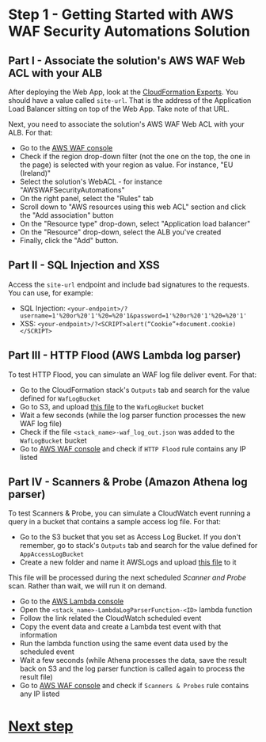 # Step 1 - Getting Started with AWS WAF Security Automations Solution

## Part I - Associate the solution's AWS WAF Web ACL with your ALB

After deploying the Web App, look at the [CloudFormation Exports](https://console.aws.amazon.com/cloudformation/home?#/exports). You should have a value called `site-url`. That is the address of the Application Load Balancer sitting on top of the Web App. Take note of that URL.

Next, you need to associate the solution's AWS WAF Web ACL with your ALB. For that:
* Go to the [AWS WAF console](https://console.aws.amazon.com/wafv2/home?#/webacls)
* Check if the region drop-down filter (not the one on the top, the one in the page) is selected with your region as value. For instance, "EU (Ireland)"
* Select the solution's WebACL - for instance "AWSWAFSecurityAutomations"
* On the right panel, select the "Rules" tab
* Scroll down to "AWS resources using this web ACL" section and click the "Add association" button
* On the "Resource type" drop-down, select "Application load balancer"
* On the "Resource" drop-down, select the ALB you've created
* Finally, click the "Add" button.


## Part II - SQL Injection and XSS

Access the `site-url` endpoint and include bad signatures to the requests. You can use, for example:

* SQL Injection: `<your-endpoint>/?username=1'%20or%20'1'%20=%20'1&password=1'%20or%20'1'%20=%20'1'`
* XSS: `<your-endpoint>/?<SCRIPT>alert(“Cookie”+document.cookie)</SCRIPT>`

## Part III - HTTP Flood (AWS Lambda log parser)

To test HTTP Flood, you can simulate an WAF log file deliver event. For that:

* Go to the CloudFormation stack's `Outputs` tab and search for the value defined for `WafLogBucket`
* Go to S3, and upload [this file](files/waf-access-log-sample.gz) to the `WafLogBucket` bucket
* Wait a few seconds (while the log parser function processes the new WAF log file)
* Check if the file `<stack_name>-waf_log_out.json` was added to the `WafLogBucket` bucket
* Go to [AWS WAF console](https://console.aws.amazon.com/wafv2/home?#/webacls) and check if `HTTP Flood` rule contains any IP listed

## Part IV - Scanners & Probe (Amazon Athena log parser)

To test Scanners & Probe, you can simulate a CloudWatch event running a query in a bucket that contains a sample access log file.
For that:
* Go to the S3 bucket that you set as Access Log Bucket. If you don't remember, go to stack's `Outputs` tab and search for the value defined for `AppAccessLogBucket`
* Create a new folder and name it AWSLogs and upload [this file](files/alb-access-log-sample.gz) to it

This file will be processed during the next scheduled *Scanner and Probe* scan. Rather than wait, we will run it on demand.

* Go to the [AWS Lambda console](https://console.aws.amazon.com/lambda/home)
* Open the `<stack_name>-LambdaLogParserFunction-<ID>` lambda function
* Follow the link related the CloudWatch scheduled event
* Copy the event data and create a Lambda test event with that information
* Run the lambda function using the same event data used by the scheduled event
* Wait a few seconds (while Athena processes the data, save the result back on S3 and the log parser function is called again to process the result file)
* Go to [AWS WAF console](https://console.aws.amazon.com/wafv2/home?#/webacls) and check if `Scanners & Probes` rule contains any IP listed

# [Next step](step-2.md)
